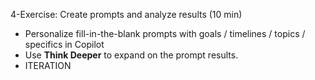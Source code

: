 4-Exercise: Create prompts and analyze results (10 min) 

- Personalize fill-in-the-blank prompts with goals / timelines / topics / specifics in Copilot
- Use **Think Deeper** to expand on the prompt results.
- ITERATION